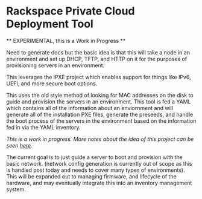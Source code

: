 # Rackspace Private Cloud Deployment Tool

** EXPERIMENTAL, this is a Work in Progress **

Need to generate docs but the basic idea is that this will take a node in an environment
and set up DHCP, TFTP, and HTTP on it for the purposes of provisioning servers in an
environment.

This leverages the iPXE project which enables support for things like IPv6, UEFI, and more
secure boot options.

This uses the old style method of looking for MAC addresses on the disk to guide and provision
the servers in an environment.  This tool is fed a YAML which contains all of the information
about an enviornment and will generate all of the installation PXE files, generate the preseeds,
and handle the boot process of the servers in the environment based on the information fed in
via the YAML inventory.

*This is a work in progress.  More notes about the idea of this project can be seen
[here](https://etherpad.rax.io/p/rpc-deploy-v1).*

The current goal is to just guide a server to boot and provision with the basic network.
(network config generation is currently out of scope as this is handled post today and 
needs to cover many types of environments).  This will be expanded out to managing firmware,
and lifecycle of the hardware, and may eventually integrate this into an inventory
management system.

